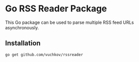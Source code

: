 # Go RSS Reader Package

This Go package can be used to parse multiple RSS feed URLs asynchronously.

## Installation

```bash
go get github.com/vuchkov/rssreader

